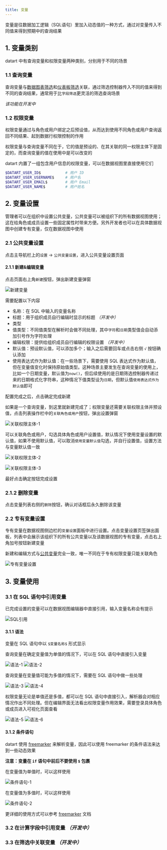 ```yaml
---
title: 变量
---
```


变量是往数据加工逻辑（SQL语句）里加入动态值的一种方式，通过对变量传入不同值来得到预期中的查询结果

## 1. 变量类别

datart 中有查询变量和权限变量两种类别，分别用于不同的场景

### 1.1 查询变量

查询变量与[数据图表筛选](datachart#1-2-2-筛选)和[仪表板筛选](dashboard#2-1-4-筛选组件)关联，通过筛选控制器传入不同的值来得到不同的查询结果，通常用于比`字段筛选`更灵活的筛选查询场景

*该功能在开发中*

### 1.2 权限变量

权限变量通过与角色或用户绑定之后预设值，从而达到使用不同角色或用户查询返回不同结果、起到数据行权限控制的作用

权限变量与查询变量不同在于，它的值是预设的、在其关联的同一权限主体下是固定的，而查询变量的值在使用中是可以改变的

datart 内置了一组包含用户信息的权限变量，可以在数据视图里直接使用它们

```bash
$DATART_USER_ID$           # 用户 ID
$DATART_USER_USERNAME$     # 用户名
$DATART_USER_EMAIL$        # 用户 Email
$DATART_USER_NAME$         # 用户姓名
```

## 2. 变量设置

管理者可以在组织中设置公共变量，公共变量可以被组织下的所有数据视图使用；这在给角色或成员设置一些固定属性时带来方便。另外开发者也可以在具体数据视图中创建专有变量，仅在数据视图中使用

### 2.1 公共变量设置

点击主导航栏上的`设置` -> `公共变量设置`，进入公共变量设置页面

#### 2.1.1 新建&编辑变量

点击页面右上角`新建`按钮，弹出新建变量弹窗

![新建变量](/datart-docs/images/variable/2-1-1-1.png)

需要配置以下内容

- 名称：在 SQL 中输入的变量名称
- 标题：用于组织成员自行编辑时显示的标题 *（开发中）*
- 类型
- 值类型：不同值类型在解析时会做不同处理，其中`字符`和`日期`类型值会自动添加引号作为字符处理
- 编辑权限：提供给组织成员自行编辑的权限设置 *（开发中）*
- 默认值：预设默认值，可以添加多个；输入之后需要回车或点击右侧 `√` 按钮确认添加
- 使用表达式作为默认值：在一些场景下，需要使用 SQL 表达式作为默认值，但在变量值变化时保持原始值类型。这种场景主要发生在查询变量的使用上，比如一个日期变量，默认值为`now()`，但后续使用的是日期筛选控制器传递过来的日期格式化字符串，这种情况下值类型设为`日期`，但默认值`使用表达式作为默认值`即可

配置完成之后，点击确定完成新建

如果是一个查询变量，到这里就新建完成了；权限变量还需要关联权限主体并预设值，点击列表操作栏中的`关联角色或用户`按钮，弹出设置弹窗

![关联权限主体-1](/datart-docs/images/variable/2-1-1-2.png)

可以关联角色或用户，勾选具体角色或用户设置值，默认情况下使用变量设置的默认值，如果不使用默认值，可以取消`使用变量默认值`勾选，并自行设置值，设置方法与变量默认值一致

![关联权限主体-2](/datart-docs/images/variable/2-1-1-3.png)

![关联权限主体-3](/datart-docs/images/variable/2-1-1-4.png)

最好点击确定按钮完成设置

### 2.1.2 删除变量

点击变量列表右侧的`删除`按钮，确认对话框后永久删除该变量

### 2.2 专有变量设置

专有变量在数据视图侧边栏的`变量设置`面板中进行设置。点击变量设置页签弹出面板，列表中会展示该组织下的所有公共变量以及该数据视图的专有变量，点击右上角加号按钮新建变量

新建和编辑方式与[公共变量](variable#2-1-公共变量设置)完全一致，唯一不同在于专有权限变量只能关联角色

![专有变量设置](/datart-docs/images/variable/2-2-1-1.png)

## 3. 变量使用

### 3.1 在 SQL 语句中引用变量

已完成设置的变量可以在数据视图编辑器中直接引用，输入变量名称会有提示

![SQL引用](/datart-docs/images/variable/3-1-1.png)

#### 3.1.1 语法

变量在 SQL 语句中以 `$变量名称$` 形式显示

查询变量在确定变量值为单值的情况下，可以在 SQL 语句中直接引入变量

![语法-1](/datart-docs/images/variable/3-1-1-1.png)
![语法-2](/datart-docs/images/variable/3-1-1-2.png)

查询变量在变量值可能为多值的情况下，需要在 SQL 语句中做一些处理

![语法-3](/datart-docs/images/variable/3-1-1-3.png)
![语法-4](/datart-docs/images/variable/3-1-1-4.png)

权限变量无论是单值还是多值，都可以在 SQL 语句中直接引入，解析器会对相应情况作出不同处理。但在编辑界面无法看出权限变量作用效果，需要登录具体角色或成员进入可视化页面查看

![语法-5](/datart-docs/images/variable/3-1-1-5.png)
![语法-6](/datart-docs/images/variable/3-1-1-6.png)

#### 3.1.2 条件语句

datart 使用 [freemarker](https://freemarker.apache.org/) 来解析变量，因此可以使用 freemarker 的条件语法来达到一些动态效果

**注意：变量在 `if` 语句中前后不要使用 `$` 包裹**

在变量值为单值时，可以这样使用

![条件语句-1](/datart-docs/images/variable/3-1-2-1.png)

在变量值为多值时，可以这样使用

![条件语句-2](/datart-docs/images/variable/3-1-2-2.png)

更详细的使用方式可以参考 [freemarker](https://freemarker.apache.org/docs/dgui_template_exp.html#dgui_template_exp_comparison) 文档

### 3.2 在计算字段中引用变量 *（开发中）*

### 3.3 在筛选中关联变量 *（开发中）*